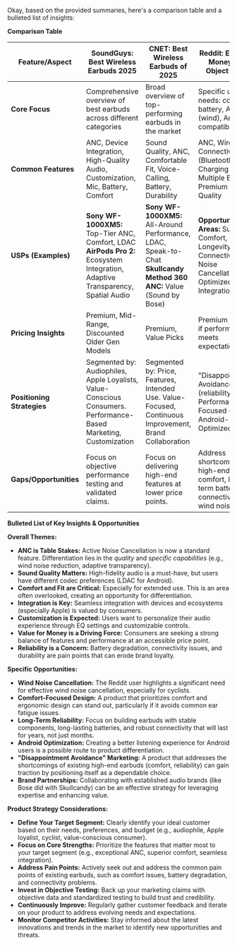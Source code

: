 Okay, based on the provided summaries, here's a comparison table and a bulleted list of insights:

**Comparison Table**

| Feature/Aspect        | SoundGuys: Best Wireless Earbuds 2025                                      | CNET: Best Wireless Earbuds of 2025                                      | Reddit: Earbuds if Money is No Object (2025)                              |
|------------------------|-----------------------------------------------------------------------------|-----------------------------------------------------------------------------|--------------------------------------------------------------------------|
| **Core Focus**         | Comprehensive overview of best earbuds across different categories        | Broad overview of top-performing earbuds in the market                       | Specific user needs: comfort, battery, ANC (wind), Android compatibility|
| **Common Features**    | ANC, Device Integration, High-Quality Audio, Customization, Mic, Battery, Comfort | Sound Quality, ANC, Comfortable Fit, Voice-Calling, Battery, Durability     | ANC, Wireless Connectivity (Bluetooth), Charging Case, Multiple Eartips, Premium Audio Quality |
| **USPs (Examples)**     | **Sony WF-1000XM5:** Top-Tier ANC, Comfort, LDAC<br>**AirPods Pro 2:** Ecosystem Integration, Adaptive Transparency, Spatial Audio  | **Sony WF-1000XM5:** All-Around Performance, LDAC, Speak-to-Chat<br>**Skullcandy Method 360 ANC:** Value (Sound by Bose) | **Opportunity Areas:** Superior Comfort, Longevity/Stability, Connectivity, Wind Noise Cancellation, Optimized Android Integration |
| **Pricing Insights**    | Premium, Mid-Range, Discounted Older Gen Models                              | Premium, Value Picks                                                        | Premium justified if performance meets expectations                     |
| **Positioning Strategies**| Segmented by: Audiophiles, Apple Loyalists, Value-Conscious Consumers. Performance-Based Marketing, Customization | Segmented by: Price, Features, Intended Use. Value-Focused, Continuous Improvement, Brand Collaboration | "Disappointment Avoidance" (reliability), Performance-Focused (cycling), Android-Optimized |
| **Gaps/Opportunities**  | Focus on objective performance testing and validated claims.                | Focus on delivering high-end features at lower price points.                | Address shortcomings of high-end earbuds: comfort, long-term battery, connectivity, and wind noise.          |

**Bulleted List of Key Insights & Opportunities**

**Overall Themes:**

*   **ANC is Table Stakes:**  Active Noise Cancellation is now a standard feature.  Differentiation lies in the *quality* and *specific capabilities* (e.g., wind noise reduction, adaptive transparency).
*   **Sound Quality Matters:** High-fidelity audio is a must-have, but users have different codec preferences (LDAC for Android).
*   **Comfort and Fit are Critical:**  Especially for extended use. This is an area often overlooked, creating an opportunity for differentiation.
*   **Integration is Key:** Seamless integration with devices and ecosystems (especially Apple) is valued by consumers.
*   **Customization is Expected:** Users want to personalize their audio experience through EQ settings and customizable controls.
*   **Value for Money is a Driving Force:** Consumers are seeking a strong balance of features and performance at an accessible price point.
*   **Reliability is a Concern:**  Battery degradation, connectivity issues, and durability are pain points that can erode brand loyalty.

**Specific Opportunities:**

*   **Wind Noise Cancellation:** The Reddit user highlights a significant need for effective wind noise cancellation, especially for cyclists.
*   **Comfort-Focused Design:**  A product that prioritizes comfort and ergonomic design can stand out, particularly if it avoids common ear fatigue issues.
*   **Long-Term Reliability:**  Focus on building earbuds with stable components, long-lasting batteries, and robust connectivity that will last for years, not just months.
*   **Android Optimization:** Creating a better listening experience for Android users is a possible route to product differentiation.
*   **"Disappointment Avoidance" Marketing:**  A product that addresses the shortcomings of existing high-end earbuds (comfort, reliability) can gain traction by positioning itself as a dependable choice.
*   **Brand Partnerships:** Collaborating with established audio brands (like Bose did with Skullcandy) can be an effective strategy for leveraging expertise and enhancing value.

**Product Strategy Considerations:**

*   **Define Your Target Segment:**  Clearly identify your ideal customer based on their needs, preferences, and budget (e.g., audiophile, Apple loyalist, cyclist, value-conscious consumer).
*   **Focus on Core Strengths:** Prioritize the features that matter most to your target segment (e.g., exceptional ANC, superior comfort, seamless integration).
*   **Address Pain Points:**  Actively seek out and address the common pain points of existing earbuds, such as comfort issues, battery degradation, and connectivity problems.
*   **Invest in Objective Testing:**  Back up your marketing claims with objective data and standardized testing to build trust and credibility.
*   **Continuously Improve:** Regularly gather customer feedback and iterate on your product to address evolving needs and expectations.
*   **Monitor Competitor Activities:**  Stay informed about the latest innovations and trends in the market to identify new opportunities and threats.